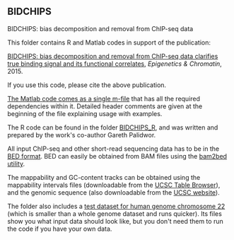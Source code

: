 ## BIDCHIPS
 
BIDCHIPS: bias decomposition and removal from ChIP-seq data
 
This folder contains R and Matlab codes in support of the publication:

[BIDCHIPS: bias decomposition and removal from ChIP-seq data clarifies true binding signal and its functional correlates](https://epigeneticsandchromatin.biomedcentral.com/articles/10.1186/s13072-015-0028-2), _Epigenetics & Chromatin_, 2015.

If you use this code, please cite the above publication.

[The Matlab code comes as a single m-file](/bidchips.m) that has all the required dependencies within it. Detailed header comments are given at the beginning of the file explaining usage with examples.

The R code can be found in the folder [BIDCHIPS_R](/BIDCHIPS_R), and was written and prepared by the work's co-author Gareth Palidwor.

All input ChIP-seq and other short-read sequencing data has to be in the [BED format](https://genome.ucsc.edu/FAQ/FAQformat.html#format1). BED can easily be obtained from BAM files using the [bam2bed utility](http://bedtools.readthedocs.org/en/latest/content/tools/bamtobed.html).

The mappability and GC-content tracks can be obtained using the mappability intervals files (downloadable from the [UCSC Table Browser](https://genome.ucsc.edu/cgi-bin/hgTables)), and the genomic sequence (also downloadable from the [UCSC website](https://genome.ucsc.edu/FAQ/FAQdownloads.html)).

The folder also includes a [test dataset for human genome chromosome 22](/hg19chr22BIDCHIPS_rawdata) (which is smaller than a whole genome dataset and runs quicker). Its files show you what input data should look like, but you don't need them to run the code if you have your own data.
